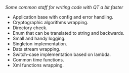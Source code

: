 *Some common staff for writing code with QT a bit faster*

* Application base with config and error handling.
* Cryptographic algorithms wrapping.
* Directory check.
* Enum that can be translated to string and backwards.
* Small and handy logging.
* Singleton implementation.
* Data stream wrapping.
* Switch-case implementation based on lambda.
* Common time functions.
* Xml functions wrapping.

